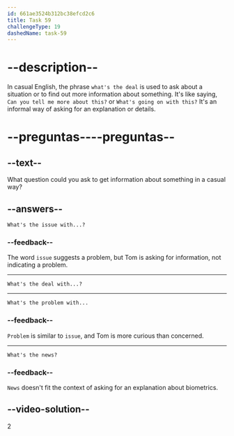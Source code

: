 ```yaml
---
id: 661ae3524b312bc38efcd2c6
title: Task 59
challengeType: 19
dashedName: task-59
---
```


# --description--

In casual English, the phrase `what's the deal` is used to ask about a situation or to find out more information about something. It's like saying, `Can you tell me more about this?` or `What's going on with this?` It's an informal way of asking for an explanation or details.

# --preguntas----preguntas--

## --text--

What question could you ask to get information about something in a casual way?

## --answers--

`What's the issue with...?`

### --feedback--

The word `issue` suggests a problem, but Tom is asking for information, not indicating a problem.

---

`What's the deal with...?`

---

`What's the problem with...`

### --feedback--

`Problem` is similar to `issue`, and Tom is more curious than concerned.

---

`What's the news?`

### --feedback--

`News` doesn't fit the context of asking for an explanation about biometrics.

## --video-solution--

2
